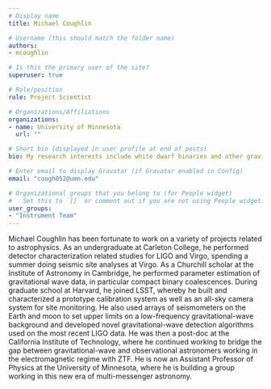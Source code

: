 ```yaml
---
# Display name
title: Michael Coughlin

# Username (this should match the folder name)
authors:
- mcoughlin

# Is this the primary user of the site?
superuser: true

# Role/position
role: Project Scientist

# Organizations/Affiliations
organizations:
- name: University of Minnesota
  url: ""

# Short bio (displayed in user profile at end of posts)
bio: My research interests include white dwarf binaries and other gravitational-wave sources identified by the Zwicky Transient Facility.

# Enter email to display Gravatar (if Gravatar enabled in Config)
email: "cough052@umn.edu"

# Organizational groups that you belong to (for People widget)
#   Set this to `[]` or comment out if you are not using People widget.
user_groups:
- "Instrument Team"
---
```


Michael Coughlin has been fortunate to work on a variety of projects related to astrophysics.
As an undergraduate at Carleton College, he performed detector characterization related studies for LIGO and Virgo, spending a summer doing seismic site analyses at Virgo.
As a Churchill scholar at the Institute of Astronomy in Cambridge, he performed parameter estimation of gravitational wave data, in particular compact binary coalescences.
During graduate school at Harvard, he joined LSST, whereby he built and characterized a prototype calibration system as well as an all-sky camera system for site monitoring.
He also used arrays of seismometers on the Earth and moon to set upper limits on a low-frequency gravitational-wave background and developed novel gravitational-wave detection algorithms used on the most recent LIGO data.
He was then a post-doc at the California Institute of Technology, where he continued working to bridge the gap between gravitational-wave and observational astronomers working in the electromagnetic regime with ZTF.
He is now an Assistant Professor of Physics at the University of Minnesota, where he is building a group working in this new era of multi-messenger astronomy.

